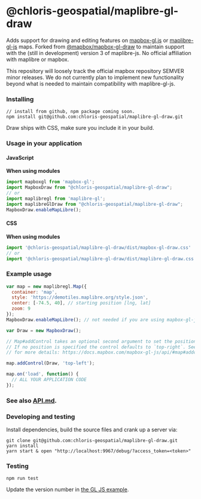 # @chloris-geospatial/maplibre-gl-draw

Adds support for drawing and editing features on [mapbox-gl.js](https://www.mapbox.com/mapbox-gl-js/) or [maplibre-gl-js](https://maplibre.org/maplibre-gl-js-docs/api/) maps. Forked from [@mapbox/mapbox-gl-draw](https://github.com/mapbox/mapbox-gl-draw) to maintain support with the (still in development) version 3 of maplibre-js. No official affiliation with maplibre or mapbox.

This repository will loosely track the official mapbox repository SEMVER minor releases. We do not currently plan to implement new functionality beyond what is needed to maintain compatibility with maplibre-gl-js.

### Installing

```
// install from github, npm package coming soon.
npm install git@github.com:chloris-geospatial/maplibre-gl-draw.git
```


Draw ships with CSS, make sure you include it in your build.

### Usage in your application

#### JavaScript

**When using modules**

```js
import mapboxgl from 'mapbox-gl';
import MapboxDraw from "@chloris-geospatial/maplibre-gl-draw";
// or
import maplibregl from 'maplibre-gl';
import maplibreGlDraw from "@chloris-geospatial/maplibre-gl-draw";
MapboxDraw.enableMapLibre();
```

#### CSS

**When using modules**
 ```js
import '@chloris-geospatial/maplibre-gl-draw/dist/mapbox-gl-draw.css'
// or
import '@chloris-geospatial/maplibre-gl-draw/dist/maplibre-gl-draw.css'
 ```


### Example usage

```js
var map = new maplibregl.Map({
  container: 'map',
  style: 'https://demotiles.maplibre.org/style.json',
  center: [-74.5, 40], // starting position [lng, lat]
  zoom: 9
});
MapboxDraw.enableMapLibre(); // not needed if you are using mapbox-gl-js

var Draw = new MapboxDraw();

// Map#addControl takes an optional second argument to set the position of the control.
// If no position is specified the control defaults to `top-right`. See the docs
// for more details: https://docs.mapbox.com/mapbox-gl-js/api/#map#addcontrol

map.addControl(Draw, 'top-left');

map.on('load', function() {
  // ALL YOUR APPLICATION CODE
});
```

### See also [API.md](https://github.com/mapbox/mapbox-gl-draw/blob/main/docs/API.md).


### Developing and testing

Install dependencies, build the source files and crank up a server via:

```
git clone git@github.com:chloris-geospatial/maplibre-gl-draw.git
yarn install
yarn start & open "http://localhost:9967/debug/?access_token=<token>"
```

### Testing

```
npm run test
```


Update the version number in [the GL JS example](https://github.com/mapbox/mapbox-gl-js/blob/publisher-production/docs/pages/example/mapbox-gl-draw.html).
